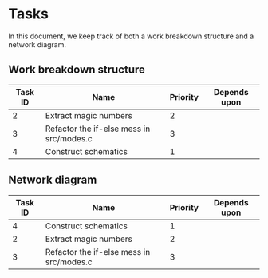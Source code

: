 # Tasks

In this document, we keep track of both a work breakdown structure and a network diagram.

## Work breakdown structure

| Task ID | Name                                     | Priority | Depends upon |
| ------- | ---------------------------------------- | -------- | ------------ |
| 2       | Extract magic numbers                    | 2        |              |
| 3       | Refactor the if-else mess in src/modes.c | 3        |              |
| 4       | Construct schematics                     | 1        |              |

## Network diagram

| Task ID | Name                                     | Priority | Depends upon |
| ------- | ---------------------------------------- | -------- | ------------ |
| 4       | Construct schematics                     | 1        |              |
| 2       | Extract magic numbers                    | 2        |              |
| 3       | Refactor the if-else mess in src/modes.c | 3        |              |